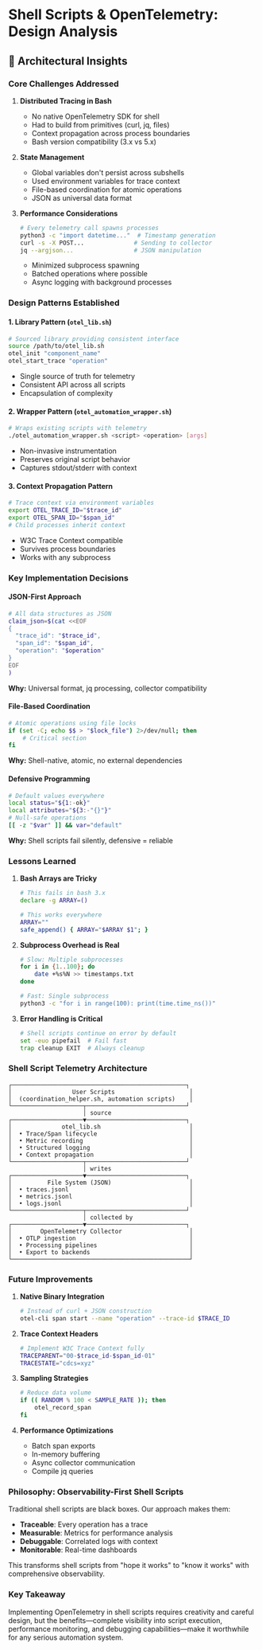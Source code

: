 # Shell Scripts & OpenTelemetry: Design Analysis

## 🧠 Architectural Insights

### Core Challenges Addressed

1. **Distributed Tracing in Bash**
   - No native OpenTelemetry SDK for shell
   - Had to build from primitives (curl, jq, files)
   - Context propagation across process boundaries
   - Bash version compatibility (3.x vs 5.x)

2. **State Management**
   - Global variables don't persist across subshells
   - Used environment variables for trace context
   - File-based coordination for atomic operations
   - JSON as universal data format

3. **Performance Considerations**
   ```bash
   # Every telemetry call spawns processes
   python3 -c "import datetime..."  # Timestamp generation
   curl -s -X POST...              # Sending to collector
   jq --argjson...                 # JSON manipulation
   ```
   - Minimized subprocess spawning
   - Batched operations where possible
   - Async logging with background processes

### Design Patterns Established

#### 1. **Library Pattern** (`otel_lib.sh`)
```bash
# Sourced library providing consistent interface
source /path/to/otel_lib.sh
otel_init "component_name"
otel_start_trace "operation"
```
- Single source of truth for telemetry
- Consistent API across all scripts
- Encapsulation of complexity

#### 2. **Wrapper Pattern** (`otel_automation_wrapper.sh`)
```bash
# Wraps existing scripts with telemetry
./otel_automation_wrapper.sh <script> <operation> [args]
```
- Non-invasive instrumentation
- Preserves original script behavior
- Captures stdout/stderr with context

#### 3. **Context Propagation Pattern**
```bash
# Trace context via environment variables
export OTEL_TRACE_ID="$trace_id"
export OTEL_SPAN_ID="$span_id"
# Child processes inherit context
```
- W3C Trace Context compatible
- Survives process boundaries
- Works with any subprocess

### Key Implementation Decisions

#### JSON-First Approach
```bash
# All data structures as JSON
claim_json=$(cat <<EOF
{
  "trace_id": "$trace_id",
  "span_id": "$span_id",
  "operation": "$operation"
}
EOF
)
```
**Why:** Universal format, jq processing, collector compatibility

#### File-Based Coordination
```bash
# Atomic operations using file locks
if (set -C; echo $$ > "$lock_file") 2>/dev/null; then
    # Critical section
fi
```
**Why:** Shell-native, atomic, no external dependencies

#### Defensive Programming
```bash
# Default values everywhere
local status="${1:-ok}"
local attributes="${3:-"{}"}"
# Null-safe operations
[[ -z "$var" ]] && var="default"
```
**Why:** Shell scripts fail silently, defensive = reliable

### Lessons Learned

1. **Bash Arrays are Tricky**
   ```bash
   # This fails in bash 3.x
   declare -g ARRAY=()
   
   # This works everywhere
   ARRAY=""
   safe_append() { ARRAY="$ARRAY $1"; }
   ```

2. **Subprocess Overhead is Real**
   ```bash
   # Slow: Multiple subprocesses
   for i in {1..100}; do
       date +%s%N >> timestamps.txt
   done
   
   # Fast: Single subprocess
   python3 -c "for i in range(100): print(time.time_ns())"
   ```

3. **Error Handling is Critical**
   ```bash
   # Shell scripts continue on error by default
   set -euo pipefail  # Fail fast
   trap cleanup EXIT  # Always cleanup
   ```

### Shell Script Telemetry Architecture

```
┌─────────────────────────────────────────────────┐
│                 User Scripts                     │
│  (coordination_helper.sh, automation scripts)    │
└────────────────────┬────────────────────────────┘
                     │ source
┌────────────────────▼────────────────────────────┐
│              otel_lib.sh                         │
│  • Trace/Span lifecycle                          │
│  • Metric recording                              │
│  • Structured logging                            │
│  • Context propagation                           │
└────────────────────┬────────────────────────────┘
                     │ writes
┌────────────────────▼────────────────────────────┐
│          File System (JSON)                      │
│  • traces.jsonl                                  │
│  • metrics.jsonl                                 │
│  • logs.jsonl                                    │
└────────────────────┬────────────────────────────┘
                     │ collected by
┌────────────────────▼────────────────────────────┐
│        OpenTelemetry Collector                   │
│  • OTLP ingestion                                │
│  • Processing pipelines                          │
│  • Export to backends                            │
└──────────────────────────────────────────────────┘
```

### Future Improvements

1. **Native Binary Integration**
   ```bash
   # Instead of curl + JSON construction
   otel-cli span start --name "operation" --trace-id $TRACE_ID
   ```

2. **Trace Context Headers**
   ```bash
   # Implement W3C Trace Context fully
   TRACEPARENT="00-$trace_id-$span_id-01"
   TRACESTATE="cdcs=xyz"
   ```

3. **Sampling Strategies**
   ```bash
   # Reduce data volume
   if (( RANDOM % 100 < SAMPLE_RATE )); then
       otel_record_span
   fi
   ```

4. **Performance Optimizations**
   - Batch span exports
   - In-memory buffering
   - Async collector communication
   - Compile jq queries

### Philosophy: Observability-First Shell Scripts

Traditional shell scripts are black boxes. Our approach makes them:

- **Traceable**: Every operation has a trace
- **Measurable**: Metrics for performance analysis  
- **Debuggable**: Correlated logs with context
- **Monitorable**: Real-time dashboards

This transforms shell scripts from "hope it works" to "know it works" with comprehensive observability.

### Key Takeaway

Implementing OpenTelemetry in shell scripts requires creativity and careful design, but the benefits—complete visibility into script execution, performance monitoring, and debugging capabilities—make it worthwhile for any serious automation system.